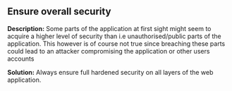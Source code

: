 
Ensure overall security
-------

**Description:**
Some parts of the application at first sight might seem to acquire a higher level of security than i.e unauthorised/public parts of the application. This however is of course not true since breaching these parts could lead to an attacker compromising the application or other users accounts 


**Solution:**
Always ensure full hardened security on all layers of the web application.

	
